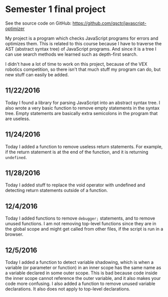# Semester 1 final project

See the source code on GitHub: https://github.com/qsctr/javascript-optimizer

My project is a program which checks JavaScript programs for errors and optimizes them. This is related to this course because I have to traverse the AST (abstract syntax tree) of JavaScript programs. And since it is a tree I can use search methods we learned such as depth-first search.

I didn't have a lot of time to work on this project, because of the VEX robotics competition, so there isn't that much stuff my program can do, but new stuff can easily be added.

## 11/22/2016

Today I found a library for parsing JavaScript into an abstract syntax tree. I also wrote a very basic function to remove empty statements in the syntax tree. Empty statements are basically extra semicolons in the program that are useless.

## 11/24/2016

Today I added a function to remove useless return statements. For example, if the return statement is at the end of the function, and it is returning `undefined`.

## 11/28/2016

Today I added stuff to replace the void operator with undefined and detecting return statements outside of a function.

## 12/4/2016

Today I added functions to remove `debugger;` statements, and to remove unused functions. I am not removing top-level functions since they are in the global scope and might get called from other files, if the script is run in a browser.

## 12/5/2016

Today I added a function to detect variable shadowing, which is when a variable (or parameter or function) in an inner scope has the same name as a variable declared in some outer scope. This is bad because code inside the inner scope cannot reference the outer variable, and it also makes your code more confusing. I also added a function to remove unused variable declarations. It also does not apply to top-level declarations.
